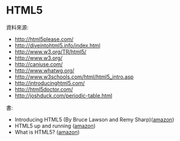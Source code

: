# HTML5

資料來源: 

- http://html5please.com/
- http://diveintohtml5.info/index.html
- http://www.w3.org/TR/html5/
- http://www.w3.org/
- http://caniuse.com/
- http://www.whatwg.org/
- http://www.w3schools.com/html/html5_intro.asp
- http://introducinghtml5.com/
- http://html5doctor.com/
- http://joshduck.com/periodic-table.html


書:
- Introducing HTML5 (By Bruce Lawson and Remy Sharp)([amazon](http://www.amazon.com/Introducing-HTML5-2nd-Bruce-Lawson/dp/0321784421/ref=sr_1_1?s=books&ie=UTF8&qid=1374504437&sr=1-1&keywords=introducing+html5))
- HTML5 up and running ([amazon](http://www.amazon.com/HTML5-Up-Running-Mark-Pilgrim/dp/0596806027/ref=sr_1_1?ie=UTF8&qid=1374504403&sr=8-1&keywords=html5+up+and+running))
- What is HTML5? ([amazon](http://www.amazon.com/What-Is-HTML5-ebook/dp/B005ISQ7JM/ref=sr_1_1?ie=UTF8&qid=1374582022&sr=8-1&keywords=what+is+html5))

